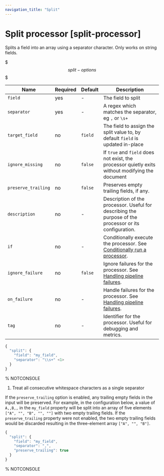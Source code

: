 ```yaml
---
navigation_title: "Split"
---
```


# Split processor [split-processor]


Splits a field into an array using a separator character. Only works on string fields.

$$$split-options$$$

| Name | Required | Default | Description |
| --- | --- | --- | --- |
| `field` | yes | - | The field to split |
| `separator` | yes | - | A regex which matches the separator, eg `,` or `\s+` |
| `target_field` | no | `field` | The field to assign the split value to, by default `field` is updated in-place |
| `ignore_missing` | no | `false` | If `true` and `field` does not exist, the processor quietly exits without modifying the document |
| `preserve_trailing` | no | `false` | Preserves empty trailing fields, if any. |
| `description` | no | - | Description of the processor. Useful for describing the purpose of the processor or its configuration. |
| `if` | no | - | Conditionally execute the processor. See [Conditionally run a processor](ingest.md#conditionally-run-processor). |
| `ignore_failure` | no | `false` | Ignore failures for the processor. See [Handling pipeline failures](ingest.md#handling-pipeline-failures). |
| `on_failure` | no | - | Handle failures for the processor. See [Handling pipeline failures](ingest.md#handling-pipeline-failures). |
| `tag` | no | - | Identifier for the processor. Useful for debugging and metrics. |

```js
{
  "split": {
    "field": "my_field",
    "separator": "\\s+" <1>
  }
}
```

%  NOTCONSOLE

1. Treat all consecutive whitespace characters as a single separator


If the `preserve_trailing` option is enabled, any trailing empty fields in the input will be preserved. For example, in the configuration below, a value of `A,,B,,` in the `my_field` property will be split into an array of five elements `["A", "", "B", "", ""]` with two empty trailing fields. If the `preserve_trailing` property were not enabled, the two empty trailing fields would be discarded resulting in the three-element array `["A", "", "B"]`.

```js
{
  "split": {
    "field": "my_field",
    "separator": ",",
    "preserve_trailing": true
  }
}
```

%  NOTCONSOLE

